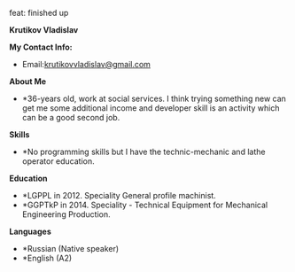 feat: finished up


**Krutikov Vladislav** 


**My Contact Info:**
* Email:krutikovvladislav@gmail.com 

**About Me**


* *36-years old, work at social services. I think trying something new can get me some additional income and developer skill is an activity which can be a good second job.

**Skills**

* *No programming skills but I have the technic-mechanic and lathe operator education.

**Education**

* *LGPPL in 2012.  Speciality General profile machinist.
* *GGPTkP in 2014. Speciality - Technical Equipment for Mechanical Engineering Production.

**Languages**

* *Russian (Native speaker)
* *English (A2)

